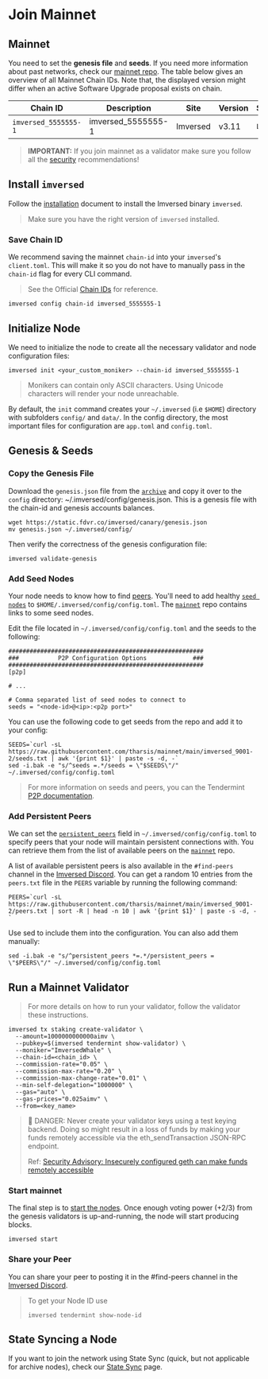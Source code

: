 # Join Mainnet

## Mainnet
You need to set the **genesis file** and **seeds**. If you need more information about past networks, check our [mainnet repo](https://github.com/imversed/mainnet). The table below gives an overview of all Mainnet Chain IDs. Note that, the displayed version might differ when an active Software Upgrade proposal exists on chain.

| Chain ID | Description | Site | Version | Status |
| --- | --- | --- | --- | --- |
| `imversed_5555555-1` | imversed_5555555-1  | Imversed | v3.11 | `Live` |

> **IMPORTANT:** If you join mainnet as a validator make sure you follow all the [security](https://docs.imversed.com/validators/security/security.html) recommendations!

## Install `imversed`
Follow the [installation](https://docs.imversed.com/validators/quickstart/installation.html) document to install the Imversed binary `imversed`.

> Make sure you have the right version of `imversed` installed.

### Save Chain ID
We recommend saving the mainnet `chain-id` into your `imversed`'s `client.toml`. This will make it so you do not have to manually pass in the `chain-id` flag for every CLI command.

> See the Official [Chain IDs](https://docs.imversed.com/users/technical_concepts/chain_id.html#official-chain-ids) for reference.

```text
imversed config chain-id imversed_5555555-1
```

## Initialize Node
We need to initialize the node to create all the necessary validator and node configuration files:

```text
imversed init <your_custom_moniker> --chain-id imversed_5555555-1
```

> Monikers can contain only ASCII characters. Using Unicode characters will render your node unreachable.

By default, the `init` command creates your `~/.imversed` (i.e `$HOME`) directory with subfolders `config/` and `data/`. In the config directory, the most important files for configuration are `app.toml` and `config.toml`.

## Genesis & Seeds

### Copy the Genesis File
Download the `genesis.json` file from the [`archive`](https://archive.imversed.org/mainnet/genesis.json) and copy it over to the `config` directory: ~/.imversed/config/genesis.json. This is a genesis file with the chain-id and genesis accounts balances.

```text
wget https://static.fdvr.co/imversed/canary/genesis.json
mv genesis.json ~/.imversed/config/
```

Then verify the correctness of the genesis configuration file:

```text
imversed validate-genesis
```

### Add Seed Nodes
Your node needs to know how to find [peers](https://docs.tendermint.com/v0.34/tendermint-core/using-tendermint.html#peers). You'll need to add healthy [`seed nodes`](https://docs.tendermint.com/v0.34/tendermint-core/using-tendermint.html#seed) to `$HOME/.imversed/config/config.toml`. The [`mainnet`](https://github.com/imversed/mainnet) repo contains links to some seed nodes.

Edit the file located in `~/.imversed/config/config.toml` and the seeds to the following:

```text
#######################################################
###           P2P Configuration Options             ###
#######################################################
[p2p]

# ...

# Comma separated list of seed nodes to connect to
seeds = "<node-id>@<ip>:<p2p port>"
```

You can use the following code to get seeds from the repo and add it to your config:

```text
SEEDS=`curl -sL https://raw.githubusercontent.com/tharsis/mainnet/main/imversed_9001-2/seeds.txt | awk '{print $1}' | paste -s -d, -`
sed -i.bak -e "s/^seeds =.*/seeds = \"$SEEDS\"/" ~/.imversed/config/config.toml
```

> For more information on seeds and peers, you can the Tendermint [P2P documentation](https://docs.tendermint.com/master/spec/p2p/peer.html).

### Add Persistent Peers
We can set the [`persistent_peers`](https://docs.tendermint.com/v0.34/tendermint-core/using-tendermint.html#persistent-peer) field in `~/.imversed/config/config.toml` to specify peers that your node will maintain persistent connections with. You can retrieve them from the list of available peers on the [`mainnet`](https://github.com/imversed/mainnet) repo.

A list of available persistent peers is also available in the `#find-peers` channel in the [Imversed Discord](https://discord.gg/imversed). You can get a random 10 entries from the `peers.txt` file in the `PEERS` variable by running the following command:

```text
PEERS=`curl -sL https://raw.githubusercontent.com/tharsis/mainnet/main/imversed_9001-2/peers.txt | sort -R | head -n 10 | awk '{print $1}' | paste -s -d, -`
```
Use sed to include them into the configuration. You can also add them manually:

```text
sed -i.bak -e "s/^persistent_peers *=.*/persistent_peers = \"$PEERS\"/" ~/.imversed/config/config.toml
```

## Run a Mainnet Validator

> For more details on how to run your validator, follow the validator these instructions.

```text
imversed tx staking create-validator \
  --amount=1000000000000aimv \
  --pubkey=$(imversed tendermint show-validator) \
  --moniker="ImversedWhale" \
  --chain-id=<chain_id> \
  --commission-rate="0.05" \
  --commission-max-rate="0.20" \
  --commission-max-change-rate="0.01" \
  --min-self-delegation="1000000" \
  --gas="auto" \
  --gas-prices="0.025aimv" \
  --from=<key_name>
```

> 🚨 DANGER: Never create your validator keys using a test keying backend. Doing so might result in a loss of funds by making your funds remotely accessible via the eth_sendTransaction JSON-RPC endpoint.
> 
> Ref: [Security Advisory: Insecurely configured geth can make funds remotely accessible](https://blog.ethereum.org/2015/08/29/security-alert-insecurely-configured-geth-can-make-funds-remotely-accessible/)

### Start mainnet
The final step is to [start the nodes](https://docs.imversed.com/validators/quickstart/run_node.html#start-node). Once enough voting power (+2/3) from the genesis validators is up-and-running, the node will start producing blocks.

```text
imversed start
```

### Share your Peer
You can share your peer to posting it in the #find-peers channel in the [Imversed Discord](https://discord.com/channels/911489720536690688/1019664266804080720).

> To get your Node ID use
> ```text
> imversed tendermint show-node-id
> ```

## State Syncing a Node
If you want to join the network using State Sync (quick, but not applicable for archive nodes), check our [State Sync](https://docs.imversed.com/validators/setup/statesync.html) page.

